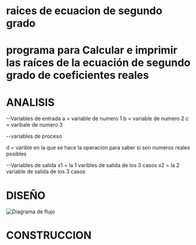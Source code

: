 # raices de ecuacion de segundo grado
# programa para Calcular e imprimir las raíces de la ecuación de segundo grado de coeficientes reales

# ANALISIS
--Variables de entrada a = variable de numero 1 b = variable de numero 2 c = varibale de numero 3

--variables de proceso

d = varible en la que se hace la operacion para saber si son numeros reales posibles

--Variables de salida x1 = la 1 varibles de salida de los 3 casos x2 = la 2 variable de salida de los 3 casos
# DISEÑO
![Diagrama de flujo](diagrama.png "Diagrama de flujo")

# CONSTRUCCION